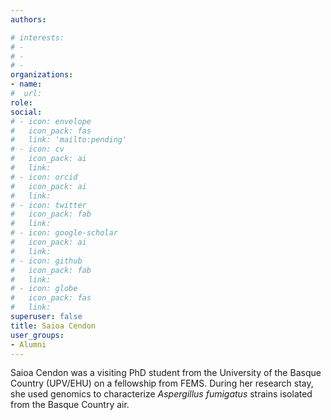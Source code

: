 ```yaml
---
authors:

# interests:
# - 
# - 
# - 
organizations:
- name:
#  url:
role:
social:
# - icon: envelope
#   icon_pack: fas
#   link: 'mailto:pending'
# - icon: cv
#   icon_pack: ai
#   link:
# - icon: orcid
#   icon_pack: ai
#   link:
# - icon: twitter
#   icon_pack: fab
#   link:
# - icon: google-scholar
#   icon_pack: ai
#   link:
# - icon: github
#   icon_pack: fab
#   link:
# - icon: globe
#   icon_pack: fas
#   link:
superuser: false
title: Saioa Cendon
user_groups:
- Alumni
---
```


Saioa Cendon was a visiting PhD student from the University of the Basque Country (UPV/EHU) on a fellowship from FEMS. During her research stay, she used genomics to characterize *Aspergillus fumigatus* strains isolated from the Basque Country air.